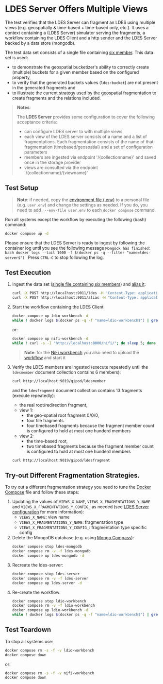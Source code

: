 # LDES Server Offers Multiple Views
The test verifies that the LDES Server can fragment an LDES using multiple views (e.g. geospatially & time-based + time-based only, etc.). It uses a context containing a (LDES Server) simulator serving the fragments, a workflow containing the LDES Client and a http sender and the LDES Server backed by a data store (mongodb).

The test data set consists of a single file containing [six member](./data/six-members.jsonld). This data set is used:
* to demonstrate the geospatial bucketizer's ability to correctly create (multiple) buckets for a given member based on the configured property,
* to verify that the generated buckets values (`ldes:bucket`) are not present in the generated fragments and
* to illustrate the current strategy used by the geospatial fragmentation to create fragments and the relations included.

> **Notes**:
>
> The **LDES Server** provides some configuration to cover the following acceptance criteria:
> * can configure LDES server to with multiple views
> * each view of the LDES server consists of a name and a list of fragmentations. Each fragmentation consists of the name of that fragmentation (timebased/geospatial) and a set of configuration parameters
> * members are ingested via endpoint '/{collectionname}' and saved once in the storage provider
> * views are consulted via the endpoint '/{collectionname}/{viewname}'

## Test Setup
> **Note**: if needed, copy the [environment file (.env)](./.env) to a personal file (e.g. `user.env`) and change the settings as needed. If you do, you need to add ` --env-file user.env` to each `docker compose` command.

Run all systems except the workflow by executing the following (bash) command:
```bash
docker compose up -d
```
Please ensure that the LDES Server is ready to ingest by following the container log until you see the following message `Mongock has finished`:
    ```bash
    docker logs --tail 1000 -f $(docker ps -q --filter "name=ldes-server$")
    ```
Press `CTRL-C` to stop following the log.

## Test Execution
1. Ingest the data set ([single file containing six members](./data/six-members.jsonld)) and [alias it](./create-alias.json):
    ```bash
    curl -X POST http://localhost:9011/ldes -H 'Content-Type: application/ld+json' -d '@data/six-members.jsonld'
    curl -X POST http://localhost:9011/alias -H "Content-Type: application/json" -d '@data/create-alias.json'
    ```

2. Start the workflow containing the LDES Client
    ```bash
    docker compose up ldio-workbench -d
    while ! docker logs $(docker ps -q -f "name=ldio-workbench$") | grep 'Started Application in' ; do sleep 1; done
    ```
    or:
    ```bash
    docker compose up nifi-workbench -d
    while ! curl -s -I "http://localhost:8000/nifi/"; do sleep 5; done
    ```
    > **Note**: for the [NiFi workbench](http://localhost:8000/nifi/) you also need to upload the [workflow](./nifi-workflow.json) and start it

3. Verify the LDES members are ingested (execute repeatedly until the `ldesmember` document collection contains 6 members):
    ```bash
    curl http://localhost:9019/gipod/ldesmember
    ```
    and the `ldesfragment` document collection contains 13 fragments (execute repeatedly):
    * the real root/redirection fragment, 
    * view 1:
      * the geo-spatial root fragment 0/0/0, 
      * four tile fragments
      * four timebased fragments because the fragment member count is configured to hold at most one hunderd members
    * view 2:
      * the time-based root,
      * two timebased fragments because the fragment member count is configured to hold at most one hunderd members 
    ```bash
    curl http://localhost:9019/gipod/ldesfragment
    ```

## Try-out Different Fragmentation Strategies.
To try out a different fragmentation strategy you need to tune the [Docker Compose](./docker-compose.yml) file and follow these steps:
1. Updating the values of `VIEWS_X_NAME`, `VIEWS_X_FRAGMENTATIONS_Y_NAME` and `VIEWS_X_FRAGMENTATIONS_Y_CONFIG_` as needed (see [LDES Server configuration](https://github.com/Informatievlaanderen/VSDS-LDESServer4J#application-configuration) for more information):
    * `VIEWS_X_NAME`: view name
    * `VIEWS_X_FRAGMENTATIONS_Y_NAME`: fragmentation type
    * `VIEWS_X_FRAGMENTATIONS_Y_CONFIG_`: fragmentation type specific config
2. Delete the MongoDB database (e.g. using [Mongo Compass](https://www.mongodb.com/products/compass)):
    ```bash
    docker compose stop ldes-mongodb
    docker compose rm -v -f ldes-mongodb
    docker compose up ldes-mongodb -d   
    ``` 
3. Recreate the ldes-server:
    ```bash
    docker compose stop ldes-server
    docker compose rm -v -f ldes-server
    docker compose up ldes-server -d   
    ``` 
4. Re-create the workflow:
    ```bash
    docker compose stop ldio-workbench
    docker compose rm -v -f ldio-workbench
    docker compose up ldio-workbench -d   
    while ! docker logs $(docker ps -q -f "name=ldio-workbench$") | grep 'Started Application in' ; do sleep 1; done
    ```

## Test Teardown
To stop all systems use:
```bash
docker compose rm -s -f -v ldio-workbench
docker compose down
```
or:
```bash
docker compose rm -s -f -v nifi-workbench
docker compose down
```

